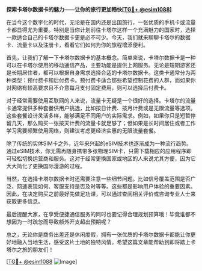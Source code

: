 **探索卡塔尔数据卡的魅力——让你的旅行更加畅快[[TG💪+ @esim1088](https://t.me/s/esim1088)]**

在当今这个数字化的时代，无论是在国内还是出国旅行，一张优质的手机卡或流量卡都显得尤为重要。特别是当你计划前往卡塔尔这样一个充满魅力的国家时，选择一款适合自己的卡塔尔数据卡更是必不可少。今天，我们就来聊聊卡塔尔的数据卡、流量卡以及注册卡，看看它们如何为你的旅程增添便利。

首先，让我们了解一下卡塔尔数据卡的基本概念。简单来说，卡塔尔数据卡是一种可以在卡塔尔使用的移动通信产品，主要功能是提供上网服务。无论是短期游客还是长期居住者，都可以根据自身需求选择合适的卡塔尔数据卡。这类卡通常分为两种类型：预付费卡和后付费卡。预付费卡适合那些希望控制花费的人群，而如果你对网络有较高要求且不介意每月支付固定费用，则可以选择后付费卡。

对于经常需要使用互联网的人来说，流量卡无疑是一个很好的选择。卡塔尔的流量卡通常提供多种套餐供用户挑选，比如按日计费、按月计费或是无限流量等选项。这些套餐设计灵活多样，能够满足不同用户的实际需求。例如，如果你只是短暂停留几天，那么购买一张按天计费的流量卡就足够了；但如果是长时间居住或者工作学习需要频繁使用网络，则建议考虑更经济实惠的无限流量套餐。

除了传统的实体SIM卡之外，近年来兴起的eSIM技术也逐渐成为一种流行趋势。通过eSIM技术，你无需再随身携带多张物理SIM卡，只需下载相应的应用程序即可轻松切换运营商和服务。这对于经常更换国家或地区的人来说尤其方便，因为它大大简化了更换国际漫游的过程。

当然，在选择卡塔尔数据卡时还需要注意一些细节问题。比如信号覆盖范围是否广泛、网速表现如何、客服支持是否及时等等。这些都是影响用户体验的重要因素。因此，在决定购买之前最好先做足功课，可以通过查阅相关评价或咨询专业人士来获取更多信息。

最后提醒大家，在享受便捷通信服务的同时也要记得合理规划预算哦！毕竟谁都不想因为一时疏忽而导致额外开支超出预期呢？

总之，无论你是商务出差还是休闲度假，拥有一张优质的卡塔尔数据卡都能让你更好地融入当地生活，感受这片土地的独特风情。希望这篇文章能帮助到即将踏上卡塔尔之旅的朋友们！

[[TG💪+ @esim1088](https://t.me/s/esim1088) ![Image](https://i.postimg.cc/4NQfJmqS/Snipaste-2025-05-13-00-14-12.png)]